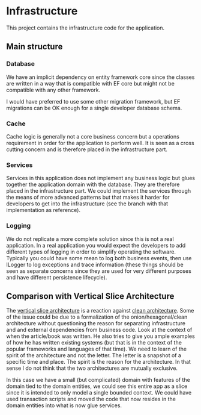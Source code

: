 # Infrastructure

This project contains the infrastructure code for the application.

## Main structure

### Database

We have an implicit dependency on entity framework core since the classes are written in a way that is compatible with
EF core but might not be compatible with any other framework.

I would have preferred to use some other migration framework, but EF migrations can be OK enough for a single developer
database schema.

### Cache

Cache logic is generally not a core business concern but a operations requirement in order for the application to
perform well. It is seen as a cross cutting concern and is therefore placed in the infrastructure part.

### Services

Services in this application does not implement any business logic but glues together the application domain with the
database. They are therefore placed in the infrastructure part. We could implement the services through the means of
more advanced patterns but that makes it harder for developers to get into the infrastructure (see the branch with that
implementation as reference).

### Logging

We do not replicate a more complete solution since this is not a real application. In a real application you would
expect the developers to add different types of logging in order to simplify operating the software. Typically you could
have some mean to log both business events, then use ILogger to log exceptions and trace information (these things
should be seen as separate concerns since they are used for very different purposes and have different persistence
lifecycle).

## Comparison with Vertical Slice Architecture

The [vertical slice architecture](https://web.archive.org/web/20230328220230/https://jimmybogard.com/vertical-slice-architecture/)
is a reaction against [clean architecture](https://blog.cleancoder.com/uncle-bob/2012/08/13/the-clean-architecture.html).
Some of the issue could be due to a formalization of the onion/hexagonal/clean architecture without questioning the
reason for separating infrastructure and and external dependencies from business code. Look at the context of when the
article/book was written. He also tries to give you ample examples of how he has written existing systems (but that is
in the context of the popular frameworks and languages of that time). We need to learn of the spirit of the architecture
and not the letter. The letter is a snapshot of a specific time and place. The spirit is the reason for the
architecture. In that sense I do not think that the two architectures are mutually exclusive.

In this case we have a small (but complicated) domain with features of the domain tied to the domain entities, we could see
this entire app as a slice since it is intended to only model a single bounded context. We could have used transaction scripts
and moved the code that now resides in the domain entities into what is now glue services.